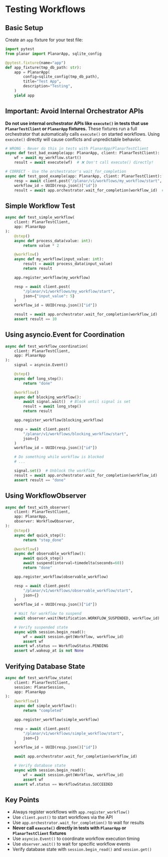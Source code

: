 # Testing Workflows

## Basic Setup

Create an `app` fixture for your test file:

```python
import pytest
from planar import PlanarApp, sqlite_config

@pytest.fixture(name="app")
def app_fixture(tmp_db_path: str):
    app = PlanarApp(
        config=sqlite_config(tmp_db_path),
        title="Test App",
        description="Testing",
    )
    yield app
```

## Important: Avoid Internal Orchestrator APIs

**Do not use internal orchestrator APIs like `execute()` in tests that use `PlanarTestClient` or `PlanarApp` fixtures.** These fixtures run a full orchestrator that automatically calls `execute()` on started workflows. Using `execute()` directly will cause conflicts and unpredictable behavior.

```python
# WRONG - Never do this in tests with PlanarApp/PlanarTestClient
async def test_bad_example(app: PlanarApp, client: PlanarTestClient):
    wf = await my_workflow.start()
    result = await execute(wf)  # ❌ Don't call execute() directly!

# CORRECT - Use the orchestrator's wait_for_completion
async def test_good_example(app: PlanarApp, client: PlanarTestClient):
    resp = await client.post("/planar/v1/workflows/my_workflow/start", json={})
    workflow_id = UUID(resp.json()["id"])
    result = await app.orchestrator.wait_for_completion(workflow_id)  # ✓ Correct
```

## Simple Workflow Test

```python
async def test_simple_workflow(
    client: PlanarTestClient,
    app: PlanarApp
):
    @step()
    async def process_data(value: int):
        return value * 2

    @workflow()
    async def my_workflow(input_value: int):
        result = await process_data(input_value)
        return result

    app.register_workflow(my_workflow)

    resp = await client.post(
        "/planar/v1/workflows/my_workflow/start",
        json={"input_value": 5}
    )
    workflow_id = UUID(resp.json()["id"])

    result = await app.orchestrator.wait_for_completion(workflow_id)
    assert result == 10
```

## Using asyncio.Event for Coordination

```python
async def test_workflow_coordination(
    client: PlanarTestClient,
    app: PlanarApp
):
    signal = asyncio.Event()

    @step()
    async def long_step():
        return "done"

    @workflow()
    async def blocking_workflow():
        await signal.wait()  # Block until signal is set
        result = await long_step()
        return result

    app.register_workflow(blocking_workflow)

    resp = await client.post(
        "/planar/v1/workflows/blocking_workflow/start",
        json={}
    )
    workflow_id = UUID(resp.json()["id"])

    # Do something while workflow is blocked
    # ...

    signal.set()  # Unblock the workflow
    result = await app.orchestrator.wait_for_completion(workflow_id)
    assert result == "done"
```

## Using WorkflowObserver

```python
async def test_with_observer(
    client: PlanarTestClient,
    app: PlanarApp,
    observer: WorkflowObserver,
):
    @step()
    async def quick_step():
        return "step_done"

    @workflow()
    async def observable_workflow():
        await quick_step()
        await suspend(interval=timedelta(seconds=60))
        return "done"

    app.register_workflow(observable_workflow)

    resp = await client.post(
        "/planar/v1/workflows/observable_workflow/start",
        json={}
    )
    workflow_id = UUID(resp.json()["id"])

    # Wait for workflow to suspend
    await observer.wait(Notification.WORKFLOW_SUSPENDED, workflow_id)

    # Verify suspended state
    async with session.begin_read():
        wf = await session.get(Workflow, workflow_id)
        assert wf
    assert wf.status == WorkflowStatus.PENDING
    assert wf.wakeup_at is not None
```

## Verifying Database State

```python
async def test_workflow_state(
    client: PlanarTestClient,
    session: PlanarSession,
    app: PlanarApp
):
    @workflow()
    async def simple_workflow():
        return "completed"

    app.register_workflow(simple_workflow)

    resp = await client.post(
        "/planar/v1/workflows/simple_workflow/start",
        json={}
    )
    workflow_id = UUID(resp.json()["id"])

    await app.orchestrator.wait_for_completion(workflow_id)

    # Verify database state
    async with session.begin_read():
        wf = await session.get(Workflow, workflow_id)
        assert wf
    assert wf.status == WorkflowStatus.SUCCEEDED
```

## Key Points

- Always register workflows with `app.register_workflow()`
- Use `client.post()` to start workflows via the API
- Use `app.orchestrator.wait_for_completion()` to wait for results
- **Never call `execute()` directly in tests with `PlanarApp` or `PlanarTestClient` fixtures**
- Use `asyncio.Event()` to coordinate workflow execution timing
- Use `observer.wait()` to wait for specific workflow events
- Verify database state with `session.begin_read()` and `session.get()`

